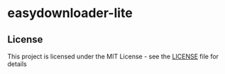 # easydownloader-lite


## License
This project is licensed under the MIT License - see the [LICENSE](LICENSE) file for details
